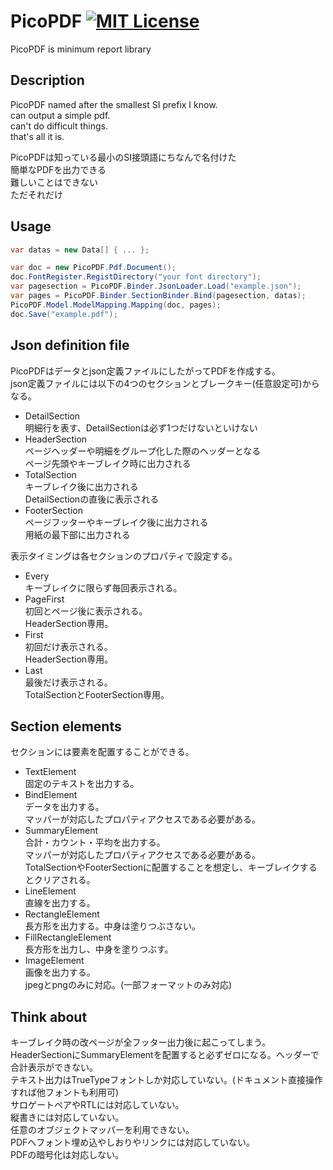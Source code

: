# PicoPDF [![MIT License](https://img.shields.io/badge/license-MIT-blue.svg?style=flat)](LICENSE)

PicoPDF is minimum report library  

## Description

PicoPDF named after the smallest SI prefix I know.  
can output a simple pdf.  
can't do difficult things.  
that's all it is.  

PicoPDFは知っている最小のSI接頭語にちなんで名付けた  
簡単なPDFを出力できる  
難しいことはできない  
ただそれだけ  

## Usage

```cs
var datas = new Data[] { ... };

var doc = new PicoPDF.Pdf.Document();
doc.FontRegister.RegistDirectory("your font directory");
var pagesection = PicoPDF.Binder.JsonLoader.Load("example.json");
var pages = PicoPDF.Binder.SectionBinder.Bind(pagesection, datas);
PicoPDF.Model.ModelMapping.Mapping(doc, pages);
doc.Save("example.pdf");
```

## Json definition file

PicoPDFはデータとjson定義ファイルにしたがってPDFを作成する。  
json定義ファイルには以下の4つのセクションとブレークキー(任意設定可)からなる。  

* DetailSection  
  明細行を表す、DetailSectionは必ず1つだけないといけない  
* HeaderSection  
  ページヘッダーや明細をグループ化した際のヘッダーとなる  
  ページ先頭やキーブレイク時に出力される  
* TotalSection  
  キーブレイク後に出力される  
  DetailSectionの直後に表示される  
* FooterSection  
  ページフッターやキーブレイク後に出力される  
  用紙の最下部に出力される  

表示タイミングは各セクションのプロパティで設定する。  

* Every  
  キーブレイクに限らず毎回表示される。  
* PageFirst  
  初回とページ後に表示される。  
  HeaderSection専用。  
* First  
  初回だけ表示される。  
  HeaderSection専用。  
* Last  
  最後だけ表示される。  
  TotalSectionとFooterSection専用。  

## Section elements

セクションには要素を配置することができる。  

* TextElement  
  固定のテキストを出力する。  
* BindElement  
  データを出力する。  
  マッパーが対応したプロパティアクセスである必要がある。  
* SummaryElement  
  合計・カウント・平均を出力する。  
  マッパーが対応したプロパティアクセスである必要がある。  
  TotalSectionやFooterSectionに配置することを想定し、キーブレイクするとクリアされる。  
* LineElement  
  直線を出力する。  
* RectangleElement  
  長方形を出力する。中身は塗りつぶさない。  
* FillRectangleElement  
  長方形を出力し、中身を塗りつぶす。  
* ImageElement  
  画像を出力する。  
  jpegとpngのみに対応。(一部フォーマットのみ対応)  

## Think about

キーブレイク時の改ページが全フッター出力後に起こってしまう。  
HeaderSectionにSummaryElementを配置すると必ずゼロになる。ヘッダーで合計表示ができない。  
テキスト出力はTrueTypeフォントしか対応していない。(ドキュメント直接操作すれば他フォントも利用可)  
サロゲートペアやRTLには対応していない。  
縦書きには対応していない。  
任意のオブジェクトマッパーを利用できない。  
PDFへフォント埋め込やしおりやリンクには対応していない。  
PDFの暗号化は対応しない。  
